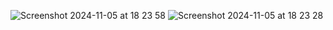 ![Screenshot 2024-11-05 at 18 23 58](https://github.com/user-attachments/assets/b4b7f2c6-1a49-4386-a5e5-5db0480ca2ea)
![Screenshot 2024-11-05 at 18 23 28](https://github.com/user-attachments/assets/a3bc82ec-65d2-46d5-a93b-00ba808b0ea1)
